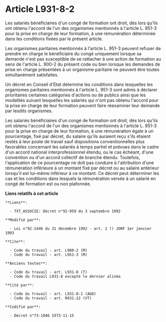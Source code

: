 # Article L931-8-2

Les salariés bénéficiaires d'un congé de formation ont droit, dès lors qu'ils ont obtenu l'accord de l'un des organismes
mentionnés à l'article L. 951-3 pour la prise en charge de leur formation, à une rémunération déterminée dans les conditions
fixées par le présent article.

Les organismes paritaires mentionnés à l'article L. 951-3 peuvent refuser de prendre en charge le bénéficiaire du congé
uniquement lorsque sa demande n'est pas susceptible de se rattacher à une action de formation au sens de l'article L. 900-2
du présent code ou bien lorsque les demandes de prise en charge présentées à un organisme paritaire ne peuvent être toutes
simultanément satisfaites.

Un décret en Conseil d'Etat détermine les conditions dans lesquelles les organismes paritaires mentionnés à l'article L.
951-3 sont admis à déclarer prioritaires certaines catégories d'actions ou de publics ainsi que les modalités suivant
lesquelles les salariés qui n'ont pas obtenu l'accord pour la prise en charge de leur formation peuvent faire réexaminer leur
demande par lesdits organismes.

Les salariés bénéficiaires d'un congé de formation ont droit, dès lors qu'ils ont obtenu l'accord de l'un des organismes
mentionnés à l'article L. 951-3 pour la prise en charge de leur formation, à une rémunération égale à un pourcentage, fixé
par décret, du salaire qu'ils auraient reçu s'ils étaient restés à leur poste de travail sauf dispositions conventionnelles
plus favorables concernant les salariés à temps partiel et prévues dans le cadre d'un accord national interprofessionnel
étendu, ou le cas échéant, d'une convention ou d'un accord collectif de branche étendu. Toutefois, l'application de ce
pourcentage ne doit pas conduire à l'attribution d'une rémunération inférieure à un montant fixé par décret ou au salaire
antérieur lorsqu'il est lui-même inférieur à ce montant. Ce décret peut déterminer les cas et les conditions dans lesquels la
rémunération versée à un salarié en congé de formation est ou non plafonnée.

**Liens relatifs à cet article**

	**Liens**:

	  - TXT_ASSOCIE: Décret n°92-959 du 3 septembre 1992

	**Modifié par**:

	  - Loi n°92-1446 du 31 décembre 1992 - art. 2 () JORF 1er janvier 1993

	**Cite**:

	  - Code du travail - art. L900-2 (M)
	  - Code du travail - art. L951-3 (M)

	**Anciens textes**:

	  - Code du travail - art. L931-8 (T)
	  - Code du travail L931-8 excepté le dernier alinéa

	**Cité par**:

	  - Code du travail - art. L931-8-1 (AbD)
	  - Code du travail - art. R931-22 (VT)

	**Codifié par**:

	  - Décret n°73-1046 1973-11-15
